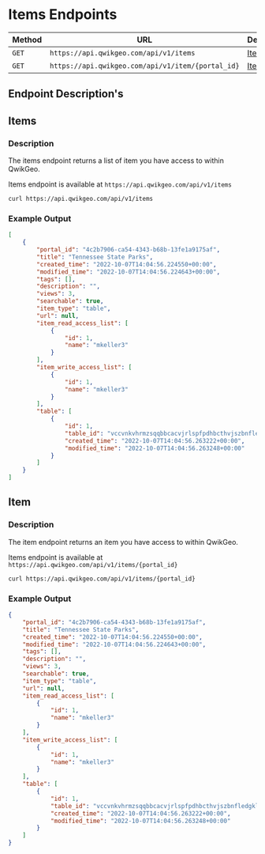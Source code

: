 # Items Endpoints

| Method | URL                                                                              | Description                                 |
| ------ | -------------------------------------------------------------------------------- | ------------------------------------------- |
| `GET`  | `https://api.qwikgeo.com/api/v1/items`                                                                  | [Items](#items)                   |
| `GET`  | `https://api.qwikgeo.com/api/v1/item/{portal_id}`                                                       | [Item](#item)                   |


## Endpoint Description's

## Items

### Description
The items endpoint returns a list of item you have access to within QwikGeo.

Items endpoint is available at `https://api.qwikgeo.com/api/v1/items`

```shell
curl https://api.qwikgeo.com/api/v1/items
```

### Example Output
```json
[
    {
        "portal_id": "4c2b7906-ca54-4343-b68b-13fe1a9175af",
        "title": "Tennessee State Parks",
        "created_time": "2022-10-07T14:04:56.224550+00:00",
        "modified_time": "2022-10-07T14:04:56.224643+00:00",
        "tags": [],
        "description": "",
        "views": 3,
        "searchable": true,
        "item_type": "table",
        "url": null,
        "item_read_access_list": [
            {
                "id": 1,
                "name": "mkeller3"
            }
        ],
        "item_write_access_list": [
            {
                "id": 1,
                "name": "mkeller3"
            }
        ],
        "table": [
            {
                "id": 1,
                "table_id": "vccvnkvhrmzsqqbbcacvjrlspfpdhbcthvjszbnfledgklxnps",
                "created_time": "2022-10-07T14:04:56.263222+00:00",
                "modified_time": "2022-10-07T14:04:56.263248+00:00"
            }
        ]
    }
]
```

## Item

### Description
The item endpoint returns an item you have access to within QwikGeo.

Items endpoint is available at `https://api.qwikgeo.com/api/v1/items/{portal_id}`

```shell
curl https://api.qwikgeo.com/api/v1/items/{portal_id}
```

### Example Output
```json
{
    "portal_id": "4c2b7906-ca54-4343-b68b-13fe1a9175af",
    "title": "Tennessee State Parks",
    "created_time": "2022-10-07T14:04:56.224550+00:00",
    "modified_time": "2022-10-07T14:04:56.224643+00:00",
    "tags": [],
    "description": "",
    "views": 3,
    "searchable": true,
    "item_type": "table",
    "url": null,
    "item_read_access_list": [
        {
            "id": 1,
            "name": "mkeller3"
        }
    ],
    "item_write_access_list": [
        {
            "id": 1,
            "name": "mkeller3"
        }
    ],
    "table": [
        {
            "id": 1,
            "table_id": "vccvnkvhrmzsqqbbcacvjrlspfpdhbcthvjszbnfledgklxnps",
            "created_time": "2022-10-07T14:04:56.263222+00:00",
            "modified_time": "2022-10-07T14:04:56.263248+00:00"
        }
    ]
}
```